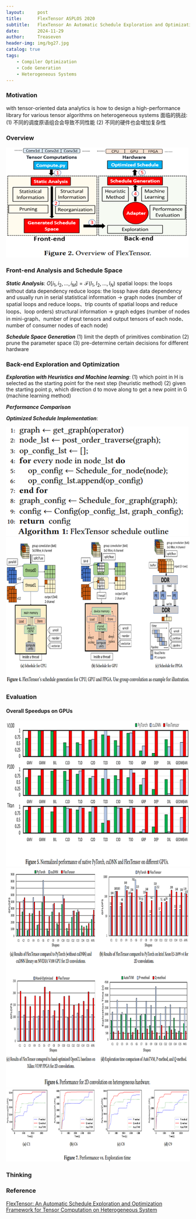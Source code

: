 ```yaml
---
layout:     post
title:      FlexTensor ASPLOS 2020
subtitle:   FlexTensor An Automatic Schedule Exploration and Optimization Framework for Tensor Computation on Heterogeneous System
date:       2024-11-29
author:     Treaseven
header-img: img/bg27.jpg
catalog: true
tags:
    - Compiler Optimization
    - Code Generation
    - Heterogeneous Systems
---
```


### Motivation
with tensor-oriented data analytics is how to design a high-performance library for various tensor algorithms on heterogeneous systems
面临的挑战:
(1) 不同的调度原语组合会导致不同性能
(2) 不同的硬件也会增加复杂性

### Overview

<img width="500" height="300" src="/img/post-flextensor-overview.png"/>

### Front-end Analysis and Schedule Space
***Static Analysis***:
$O[i_1, i_2, \ldots, i_M] = \mathcal{F}(I_1, I_2, \ldots, I_N)$
spatial loops: the loops without data dependency
reduce loops: the lossp have data dependency and usually run in serial
statistical information $\rightarrow$ graph nodes (number of spatial loops and reduce loops、trip counts of spatial loops and reduce loops、loop orders)
structural information $\rightarrow$ graph edges (number of nodes in mini-graph、number of input tensors and output tensors of each node、number of consumer nodes of each node)

***Schedule Space Generation***
(1) limit the depth of primitives combination
(2) prune the parameter space
(3) pre-determine certain decisions for different hardware

### Back-end Exploration and Optimization
***Exploration with Heuristics and Machine learning***:
(1) which point in H is selected as the starting point for the next step (heuristic method)
(2) given the starting point p, which direction d to move along to get a new point in G (machine learning method)

***Performance Comparison***

***Optimized Schedule Implementation***:

<img width="500" height="300" src="/img/post-flextensor-algorithm.png"/>


<img width="1000" height="400" src="/img/post-flextensor-schedule-generation.png"/>


### Evaluation
#### Overall Speedups on GPUs

<img width="1000" height="400" src="/img/post-flextensor-performance.png"/>


<img width="1000" height="600" src="/img/post-flextensor-performance-2D.png"/>


<img width="1000" height="200" src="/img/post-flextensor-exploration-time.png"/>


### Thinking



### Reference 
[FlexTensor: An Automatic Schedule Exploration and Optimization Framework for Tensor Computation on Heterogeneous System](https://www.cl.cam.ac.uk/~ey204/teaching/ACS/R244_2022_2023/papers/ZHENG_ASPLOS_2020.pdf)